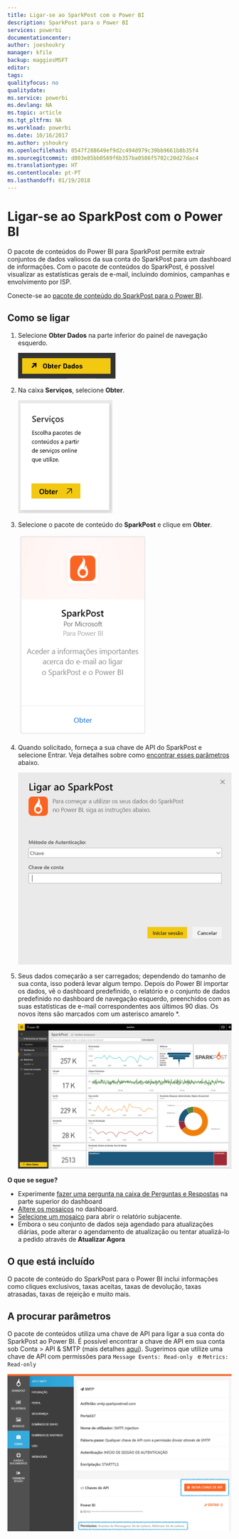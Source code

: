 ```yaml
---
title: Ligar-se ao SparkPost com o Power BI
description: SparkPost para o Power BI
services: powerbi
documentationcenter: 
author: joeshoukry
manager: kfile
backup: maggiesMSFT
editor: 
tags: 
qualityfocus: no
qualitydate: 
ms.service: powerbi
ms.devlang: NA
ms.topic: article
ms.tgt_pltfrm: NA
ms.workload: powerbi
ms.date: 10/16/2017
ms.author: yshoukry
ms.openlocfilehash: 0547f288649ef9d2c494d979c39bb9661b8b35f4
ms.sourcegitcommit: d803e85bb0569f6b357ba0586f5702c20d27dac4
ms.translationtype: HT
ms.contentlocale: pt-PT
ms.lasthandoff: 01/19/2018
---
```

# <a name="connect-to-sparkpost-with-power-bi"></a>Ligar-se ao SparkPost com o Power BI
O pacote de conteúdos do Power BI para SparkPost permite extrair conjuntos de dados valiosos da sua conta do SparkPost para um dashboard de informações. Com o pacote de conteúdos do SparkPost, é possível visualizar as estatísticas gerais de e-mail, incluindo domínios, campanhas e envolvimento por ISP.

Conecte-se ao [pacote de conteúdo do SparkPost para o Power BI](https://app.powerbi.com/getdata/services/spark-post).

## <a name="how-to-connect"></a>Como se ligar
1. Selecione **Obter Dados** na parte inferior do painel de navegação esquerdo.
   
   ![](media/service-connect-to-sparkpost/getdata.png)
2. Na caixa **Serviços**, selecione **Obter**.
   
   ![](media/service-connect-to-sparkpost/services.png)
3. Selecione o pacote de conteúdo do **SparkPost** e clique em **Obter**. 
   
   ![](media/service-connect-to-sparkpost/sparkpost.png)
4. Quando solicitado, forneça a sua chave de API do SparkPost e selecione Entrar. Veja detalhes sobre como [encontrar esses parâmetros](#FindingParams) abaixo.
   
   ![](media/service-connect-to-sparkpost/creds.png)
5. Seus dados começarão a ser carregados; dependendo do tamanho de sua conta, isso poderá levar algum tempo. Depois do Power BI importar os dados, vê o dashboard predefinido, o relatório e o conjunto de dados predefinido no dashboard de navegação esquerdo, preenchidos com as suas estatísticas de e-mail correspondentes aos últimos 90 dias. Os novos itens são marcados com um asterisco amarelo \*.
   
   ![](media/service-connect-to-sparkpost/dashboard.png)

**O que se segue?**

* Experimente [fazer uma pergunta na caixa de Perguntas e Respostas](power-bi-q-and-a.md) na parte superior do dashboard
* [Altere os mosaicos](service-dashboard-edit-tile.md) no dashboard.
* [Selecione um mosaico](service-dashboard-tiles.md) para abrir o relatório subjacente.
* Embora o seu conjunto de dados seja agendado para atualizações diárias, pode alterar o agendamento de atualização ou tentar atualizá-lo a pedido através de **Atualizar Agora**

## <a name="whats-included"></a>O que está incluído
O pacote de conteúdo do SparkPost para o Power BI inclui informações como cliques exclusivos, taxas aceitas, taxas de devolução, taxas atrasadas, taxas de rejeição e muito mais.

<a name="FindingParams"></a>

## <a name="finding-parameters"></a>A procurar parâmetros
O pacote de conteúdos utiliza uma chave de API para ligar a sua conta do SparkPost ao Power BI. É possível encontrar a chave de API em sua conta sob Conta \> API & SMTP (mais detalhes [aqui](https://support.sparkpost.com/customer/portal/articles/1933377-create-api-keys)). Sugerimos que utilize uma chave de API com permissões para `Message Events: Read-only ` e `Metrics: Read-only`

![](media/service-connect-to-sparkpost/sparkpost1.png)

